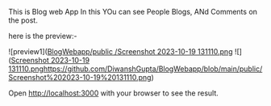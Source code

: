 This is Blog web App 
In this YOu can see People Blogs, ANd Comments on the post.

here is the preview:-

![preview1]([BlogWebapp/public
/Screenshot 2023-10-19 131110.png](https://raw.githubusercontent.com/DiwanshGupta/BlogWebapp/main/public/Screenshot%202023-10-19%20131110.png)
![]([Screenshot 2023-10-19 131110.png](https://github.com/DiwanshGupta/BlogWebapp/blob/main/public/Screenshot%202023-10-19%20131110.png)https://github.com/DiwanshGupta/BlogWebapp/blob/main/public/Screenshot%202023-10-19%20131110.png)



Open [http://localhost:3000](http://localhost:3000) with your browser to see the result.


